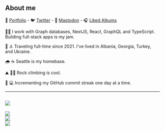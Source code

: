 ## About me

🎨  [Portfolio](https://linesofcode.dev) -  🐦  [Twitter](https://twitter.com/linesofcodedev) -  🐘  [Mastodon](https://fosstodon.org/@linesofcode) -  🎧  [Liked Albums](https://open.spotify.com/playlist/7cih3mDZUI4EbbPlCwWE9f?si=iwGeowETQVupFEoRurU_uA)

🔬🥼 I work with Graph databases, NextJS, React, GraphQL and TypeScript. Building full-stack apps is my jam.

🌊 ⚓ Traveling full-time since 2021. I've lived in Albania, Georgia, Turkey, and Ukraine.

🌧️ ☕ Seattle is my homebase.

⛰️ 🧗‍♂️ Rock climbing is cool.

🚀 💻 Incrementing my GitHub commit streak one day at a time.


---

[![](https://gtce.itsvg.in/api?username=linesofcodedev)](https://github.com/VishwaGauravIn/github-twitter-card-embed)
---
![](https://github-readme-stats.vercel.app/api?username=TimMikeladze&theme=dark&hide_border=false&include_all_commits=true&count_private=true)<br/>
![](https://github-readme-streak-stats.herokuapp.com/?user=TimMikeladze&theme=dark&hide_border=false)<br/>
![](https://github-readme-stats.vercel.app/api/top-langs/?username=TimMikeladze&theme=dark&hide_border=false&include_all_commits=true&count_private=true&layout=compact)

